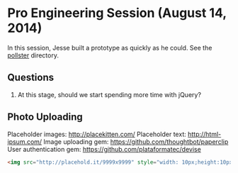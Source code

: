 # Pro Engineering Session (August 14, 2014)

In this session, Jesse built a prototype as quickly as he could. See the
[pollster](pollster) directory.

## Questions

1. At this stage, should we start spending more time with jQuery?

## Photo Uploading

Placeholder images: http://placekitten.com/
Placeholder text: http://html-ipsum.com/
Image uploading gem: https://github.com/thoughtbot/paperclip
User authentication gem: https://github.com/plataformatec/devise

```html
<img src="http://placehold.it/9999x9999" style="width: 10px;height:10px;">
```
